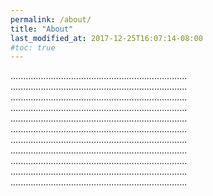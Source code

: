 ```yaml
---
permalink: /about/
title: "About"
last_modified_at: 2017-12-25T16:07:14-08:00
#toc: true
---
```


......................................................................
......................................................................
......................................................................
......................................................................
......................................................................
......................................................................
......................................................................
......................................................................
......................................................................
......................................................................
......................................................................

